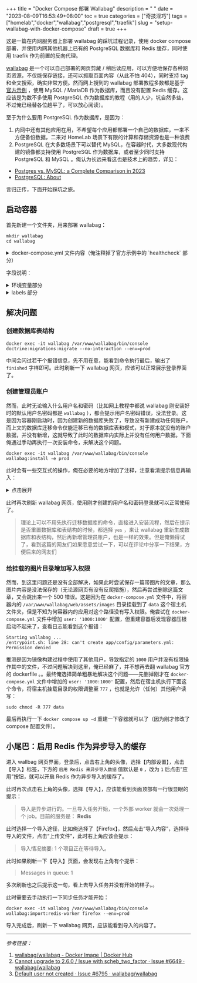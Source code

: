 +++
title = "Docker Compose 部署 Wallabag"
description = " "
date = "2023-08-09T16:53:49+08:00"
toc = true
categories = ["奇技淫巧"]
tags = ["homelab","docker","wallabag","postgresql","traefik"]
slug = "setup-wallabag-with-docker-compose"
draft = true
+++

这是一篇在内网服务器上部署 wallabag 的踩坑过程记录，使用 docker compose 部署，并使用内网其他机器上已有的 PostgreSQL 数据库和 Redis 缓存，同时使用 traefik 作为前置的反向代理。

[wallabag](https://github.com/wallabag/wallabag) 是一个可以自己部署的网页剪藏 / 稍后读应用，可以方便地保存各种网页资源，不仅能保存链接，还可以抓取页面内容（从此不怕 404），同时支持 tag 和全文搜索，确实非常方便。然而网上搜到的 wallabag 部署教程多数都是基于 [官方示例](https://github.com/wallabag/docker#docker-compose) ，使用 MySQL / MariaDB 作为数据库，而且没有配置 Redis 缓存。这应该是为数不多使用 PostgreSQL 作为数据库的教程（用的人少，坑自然多些，不过俺已经替各位趟平了，可以放心阅读）。

至于为什么要用 PostgreSQL 作为数据库，是因为：
1. 内网中还有其他应用在用，不希望每个应用都部署一个自己的数据库，一来不方便备份数据，二来对 HomeLab 场景下有限的计算和存储资源也是一种浪费
2. PostgreSQL 在大多数场景下可以替代 MySQL，在容器时代，大多数现代构建的镜像都支持使用 PostgreSQL 作为数据库，或者至少同时支持 PostgreSQL 和 MySQL 。俺认为长远来看这也是技术上的趋势，详见：
  - [Postgres vs. MySQL: a Complete Comparison in 2023](https://www.bytebase.com/blog/postgres-vs-mysql/)
  - [PostgreSQL: About](https://www.postgresql.org/about/)

言归正传，下面开始踩坑之旅。

## 启动容器

首先新建一个文件夹，用来部署 wallabag：

```shell
mkdir wallabag
cd wallabag
```

<details>
<summary>
docker-compose.yml 文件内容（俺注释掉了官方示例中的 `healthcheck` 部分）
</summary>

```yaml
version: '3'

x-common: &default
  restart: unless-stopped
  networks:
    - traefik
  logging:
    driver: json-file
    options:
      max-size: '10m'
  environment: &default-environment
    TZ: Asia/Shanghai

services:
  wallabag:
    <<: *default
    image: wallabag/wallabag:2.6.2
    container_name: wallabag
    volumes:
      # 将图片挂载出来存储
      - ./data:/var/www/wallabag/web/assets/images
    environment:
      <<: *default-environment
      POSTGRES_USER: homelab_pgsql
      POSTGRES_PASSWORD: homelab_pgsql
      SYMFONY__ENV__DATABASE_DRIVER: pdo_pgsql
      SYMFONY__ENV__DATABASE_HOST: 192.168.1.11
      SYMFONY__ENV__DATABASE_PORT: '5432'
      SYMFONY__ENV__DATABASE_NAME: wallabag
      SYMFONY__ENV__DATABASE_USER: homelab_pgsql
      SYMFONY__ENV__DATABASE_PASSWORD: homelab_pgsql
      SYMFONY__ENV__LOCALE: zh
      SYMFONY__ENV__DOMAIN_NAME: https://wallabag.he-sb.home
      SYMFONY__ENV__SERVER_NAME: wallabag on HE-SB home
      SYMFONY__ENV__REDIS_HOST: 192.168.1.11
      SYMFONY__ENV__REDIS_PORT: '6379'
      # Redis 密码
      # Redis 部署时未配置密码的话删掉就行了
      SYMFONY__ENV__REDIS_PASSWORD: homelab_redis
    labels:
      traefik.enable: 'true'
      traefik.docker.network: traefik
      # http 配置
      traefik.http.routers.wallabag-http.entrypoints: http
      traefik.http.routers.wallabag-http.rule: Host(`wallabag.he-sb.home`)
      traefik.http.routers.wallabag-http.service: noop@internal
      traefik.http.routers.wallabag-http.middlewares: https-redirect@file
      # https 配置
      traefik.http.routers.wallabag.entrypoints: https
      traefik.http.routers.wallabag.tls: 'true'
      traefik.http.routers.wallabag.rule: Host(`wallabag.he-sb.home`)
      traefik.http.services.wallabag.loadbalancer.server.port: '80'
    # healthcheck:
      # test: ["CMD", "wget" ,"--no-verbose", "--tries=1", "--spider", "http://localhost"]
      # interval: 1m
      # timeout: 3s

networks:
  traefik:
    external: true
```
</details>

字段说明：

<details>
<summary>
环境变量部分
</summary>

- `POSTGRES_USER` 和 `POSTGRES_PASSWORD`
  - PostgreSQL 数据库的用户名和密码
- `SYMFONY__ENV__DATABASE_DRIVER`
  - 指定数据库类型为 PostgreSQL
- `SYMFONY__ENV__DATABASE_HOST`
  - 数据库地址
- `SYMFONY__ENV__DATABASE_PORT`
  - 数据库端口
  - 如果 PostgreSQL 部署时没有修改端口，那么默认应该就是 `5432` ，这一行可以直接删掉
- `SYMFONY__ENV__DATABASE_NAME`
  - 数据库名称
- `SYMFONY__ENV__DATABASE_USER` 和 `SYMFONY__ENV__DATABASE_PASSWORD`
  - PostgreSQL 数据库的用户名和密码
  - 和上方环境变量的区别是，上面的是给容器内的初始化脚本用的，而这两个是给容器内的 php 程序用的（俺也不晓得为啥要整两份。。）
- `SYMFONY__ENV__LOCALE`
  - 修改默认语言为中文
  - 原本的默认语言是英语（ `en` ）
- `SYMFONY__ENV__DOMAIN_NAME`
  - 程序反代后的完整 URL
  - 需要带上协议名称（https / http）
- `SYMFONY__ENV__SERVER_NAME`
  - 程序的主机名
  - 可以随便起一个，不是很影响，删掉也没关系
- `SYMFONY__ENV__REDIS_HOST` 和 `SYMFONY__ENV__REDIS_PORT`
  - Redis 的地址和端口
  - 如果 Redis 也部署在同一台宿主机上，这里最好使用宿主机的局域网 IP，而不是 `127.0.0.1`
- `SYMFONY__ENV__REDIS_PASSWORD`
  - Redis 的密码
  - 如果 Redis 部署时未配置密码，直接删掉这一行就好了

</details>

<details>
<summary>
labels 部分
</summary>

`labels` 部分是提供给 traefik 用于服务发现的，如果你用的是 NPM 或者 caddy 之类的反代，可以将容器的 `80` 端口暴露出来，然后直接将域名反代至容器暴露出来的端口，然后删掉 `docker-compose.yml` 文件中的 `networks` 和 `labels` 部分即可。

`docker compose up -d` 将容器启动后，访问 `wallabag.he-sb.home` ，不出意外的话应该会显示 `500` 错误，推测是因为俺直接连接了已有的 PostgreSQL 数据库，而 wallabag 在已有的数据库中新建数据库失败了，所以服务没法正常运行。下面来手动修复一下这个问题。

</details>

## 解决问题

### 创建数据库表结构

```shell
docker exec -it wallabag /var/www/wallabag/bin/console doctrine:migrations:migrate --no-interaction --env=prod
```

中间会闪过若干个报错信息，先不用在意，能看到命令执行最后，输出了 `finished` 字样即可。此时刷新一下 wallabag 网页，应该可以正常展示登录界面了。

### 创建管理员账户

然而，此时无论输入什么用户名和密码（比如网上教程中都说 wallabag 刚安装好时的默认用户名密码都是 `wallabag` ），都会提示用户名密码错误，没法登录。这是因为容器刚启动时，因为创建新的数据库失败了，导致没有新建成功任何账户，而上文的数据库迁移命令仅能迁移已有的数据库表和模式，对于原本就没有的账户数据，并没有新增，这就导致了此时的数据库内实际上并没有任何用户数据。下面俺通过手动再执行一次安装命令，来解决这个问题。

```shell
docker exec -it wallabag /var/www/wallabag/bin/console wallabag:install -e prod
```

此时会有一些交互式的操作，俺在必要的地方增加了注释，注意看清提示信息再输入：

<details>
<summary>
点击展开
</summary>

```shell
wallabag installer
==================

Step 1 of 4: Checking system requirements.
------------------------------------------

 ------------------------ -------- ---------------- 
  Checked                  Status   Recommendation  
 ------------------------ -------- ---------------- 
  PDO Driver (pdo_pgsql)   OK!                      
  Database connection      OK!                      
  Database version         OK!                      
  curl_exec                OK!                      
  curl_multi_init          OK!                      
 ------------------------ -------- ---------------- 

 [OK] Success! Your system can run wallabag properly.

Step 2 of 4: Setting up database.
---------------------------------

# 因为已经通过数据库迁移命令创建成功了数据库
# 此处不需要重置数据库，避免影响其他数据
# 直接输入 no 后回车即可
 It appears that your database already exists. Would you like to reset it? (yes/no) [no]:
 > no

# 同上，输入 no 后回车即可
 Seems like your database contains schema. Do you want to reset it? (yes/no) [no]:
 > no

 Clearing the cache...

 Database successfully setup.

Step 3 of 4: Administration setup.
----------------------------------

# 进入这个流程的唯一目的就在这里
# 输入 yes 并回车，创建一个新的管理员账户
 Would you like to create a new admin user (recommended)? (yes/no) [yes]:
 > yes

# 要新建的用户名
# 不输入直接回车，会使用默认值 wallabag
 Username [wallabag]:
 > admin

# 设置密码
# 密码不会回显，而且只能输入一次，没有二次输入校验
# 注意别打错字，否则只能重新创建了
# 不输入直接回车，会使用默认值 wallabag
 Password [wallabag]:
 > 

# 输入用户对应的邮箱
# 不输入直接回车，会使用默认值 wallabag@wallabag.io
 Email [wallabag@wallabag.io]:
 > wallabag@he-sb.home

 Administration successfully setup.

Step 4 of 4: Config setup.
--------------------------

 Config successfully setup.

 [OK] wallabag has been successfully installed.
 [OK] You can now configure your web server, see https://doc.wallabag.org
```

</details>

此时再次刷新 wallabag 网页，使用刚才创建的用户名和密码登录就可以正常使用了。

> 理论上可以不用先执行迁移数据库的命令，直接进入安装流程，然后在提示是否重置数据库和表结构的时候，都选择 `yes` ，来让 wallabag 重新生成数据库和表结构，然后再新增管理员账户，也是一样的效果。但是俺懒得试了，看到这篇的网友们如果愿意尝试一下，可以在评论中分享一下结果，方便后来的网友们

### 给挂载的图片目录增加写入权限

然而，到这里问题还是没有全部解决，如果此时尝试保存一篇带图片的文章，那么图片内容是没法保存的（无论源网页有没有反爬措施），然后再尝试删除这篇文章，又会跳出来一个 500 错误。这是因为在 `docker-compose.yml` 文件中，将容器内的 `/var/www/wallabag/web/assets/images` 目录挂载到了 `data` 这个宿主机文件夹，但是不知为何容器内的应用对这个路径没有写入权限。俺尝试在 `docker-compose.yml` 文件中增加 `user: '1000:1000'` 配置，但重建容器后发现容器压根启动不起来了，查看日志能看到这个报错：

```log
Starting wallabag ...
/entrypoint.sh: line 28: can't create app/config/parameters.yml: Permission denied
```

推测是因为镜像构建过程中使用了其他用户，导致指定的 `1000` 用户并没有权限操作其中的文件，不过问题解决到这里，俺已经麻了，并不想再去翻 wallabag 官方的 dockerfile 。。最终俺选择简单粗暴地解决这个问题——先删掉刚才在 `docker-compose.yml` 文件中增加的 `user: '1000:1000'` 配置，然后在宿主机执行下面这个命令，将宿主机挂载目录的权限调整至 `777` ，也就是允许（任何）其他用户读写：

```shell
sudo chmod -R 777 data
```

最后再执行一下 `docker compose up -d` 重建一下容器就可以了（因为刚才修改了 compose 配置文件）。

## 小尾巴：启用 Redis 作为异步导入的缓存

进入 wallbag 网页界面，登录后，点击右上角的头像，选择【内部设置】，点击【导入】标签，下方的 `启用 Redis 来异步导入数据` 值默认是 `0` ，改为 `1` 后点击“应用”按钮，就可以开启 Redis 作为异步导入的缓存了。

此时再次点击右上角的头像，选择【导入】，应该能看到页面顶部有一行很显眼的提示：

> 导入是异步进行的。一旦导入任务开始，一个外部 worker 就会一次处理一个 job。目前的服务是： **Redis**

此时选择一个导入途径，比如俺选择了【Firefox】，然后点击“导入内容”，选择待导入的文件，点击“上传文件”，此时右上角应该会提示：

> 导入情况摘要: 1 个项目正在等待导入。

此时如果刷新一下【导入】页面，会发现右上角有个提示：

> Messages in queue: 1

多次刷新也之后提示这一句，看上去导入任务并没有开始的样子。。

此时需要去手动执行一下同步任务才能开始：

```shell
docker exec -it wallabag /var/www/wallabag/bin/console wallabag:import:redis-worker firefox --env=prod
```

导入完成后，刷新一下 wallabag 网页，应该能看到导入的内容了。

---

*参考链接：*
1. [wallabag/wallabag - Docker Image | Docker Hub](https://hub.docker.com/r/wallabag/wallabag)
2. [Cannot upgrade to 2.6.0 / Issue with scheb_two_factor · Issue #6649 · wallabag/wallabag](https://github.com/wallabag/wallabag/issues/6649#issuecomment-1616021842)
3. [Default user not created · Issue #6795 · wallabag/wallabag](https://github.com/wallabag/wallabag/issues/6795#issuecomment-1665284333)
